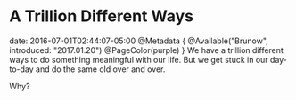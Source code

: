 # A Trillion Different Ways
date: 2016-07-01T02:44:07-05:00
@Metadata {
  @Available("Brunow", introduced: "2017.01.20")
  @PageColor(purple)
}
We have a trillion different ways to do something meaningful with our life. But we get stuck in our day-to-day and do the same old over and over.

Why?
